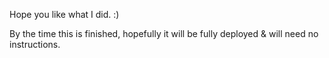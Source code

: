 Hope you like what I did. :)

By the time this is finished, hopefully it will be fully deployed & will need no instructions.
